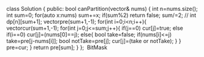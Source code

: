 class Solution {
public:
bool canPartition(vector<int>& nums) {
int n=nums.size();
int sum=0;
for(auto x:nums) sum+=x;
if(sum%2) return false;
sum/=2;
// int dp[n][sum+1];
vector<int>pre(sum+1,-1);
for(int i=0;i<n;i++){
vector<int>cur(sum+1,-1);
for(int j=0;j<=sum;j++){
if(j==0) cur[j]=true;
else if(i==0) cur[j]=(nums[0]==j);
else{
bool take=false;
if(nums[i]<=j) take=pre[j-nums[i]];
bool notTake=pre[j];
cur[j]=(take or notTake);
}
}
pre=cur;
}
return pre[sum];
}
};
​
BitMask
​
​